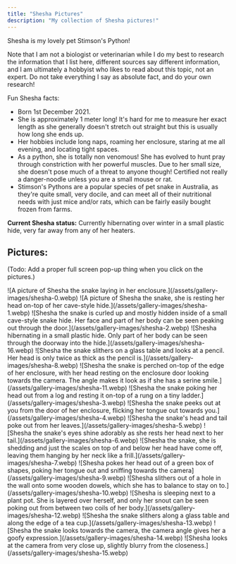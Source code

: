 ```yaml
---
title: "Shesha Pictures"
description: "My collection of Shesha pictures!"
---
```

<script src="/assets/scripts/gallery.js"></script>
<link rel="stylesheet" type="text/css" href="/assets/css/gallery.css" />

Shesha is my lovely pet Stimson's Python!

Note that I am not a biologist or veterinarian while I do my best to research the information that I list here, different sources say different information, and I am ultimately a hobbyist who likes to read about this topic, not an expert. Do not take everything I say as absolute fact, and do your own research!

Fun Shesha facts:
- Born 1st December 2021.
- She is approximately 1 meter long! It's hard for me to measure her exact length as she generally doesn't stretch out straight but this is usually how long she ends up.
- Her hobbies include long naps, roaming her enclosure, staring at me all evening, and locating tight spaces.
- As a python, she is totally non venomous! She has evolved to hunt pray through constriction with her powerful muscles. Due to her small size, she doesn't pose much of a threat to anyone though! Certified not really a danger-noodle unless you are a small mouse or rat.
- Stimson's Pythons are a popular species of pet snake in Australia, as they're quite small, very docile, and can meet all of their nutritional needs with just mice and/or rats, which can be fairly easily bought frozen from farms.

**Current Shesha status:** Currently hibernating over winter in a small plastic hide, very far away from any of her heaters.


## Pictures:

(Todo: Add a proper full screen pop-up thing when you click on the pictures.)


<div class="image-gallery" markdown="1">
![A picture of Shesha the snake laying in her enclosure.](/assets/gallery-images/shesha-0.webp)
![A picture of Shesha the snake, she is resting her head on-top of her cave-style hide.](/assets/gallery-images/shesha-1.webp)
![Shesha the snake is curled up and mostly hidden inside of a small cave-style snake hide. Her face and part of her body can be seen peaking out through the door.](/assets/gallery-images/shesha-2.webp)
![Shesha hibernating in a small plastic hide. Only part of her body can be seen through the doorway into the hide.](/assets/gallery-images/shesha-16.webp)
![Shesha the snake slithers on a glass table and looks at a pencil. Her head is only twice as thick as the pencil is.](/assets/gallery-images/shesha-8.webp)
![Shesha the snake is perched on-top of the edge of her enclosure, with her head resting on the enclosure door looking towards the camera. The angle makes it look as if she has a serine smile.](/assets/gallery-images/shesha-11.webp)
![Shesha the snake poking her head out from a log and resting it on-top of a rung on a tiny ladder.](/assets/gallery-images/shesha-3.webp)
![Shesha the snake peeks out at you from the door of her enclosure, flicking her tongue out towards you.](/assets/gallery-images/shesha-4.webp)
![Shesha the snake's head and tail poke out from her leaves.](/assets/gallery-images/shesha-5.webp)
![Shesha the snake's eyes shine adorably as she rests her head next to her tail.](/assets/gallery-images/shesha-6.webp)
![Shesha the snake, she is shedding and just the scales on top of and below her head have come off, leaving them hanging by her neck like a frill.](/assets/gallery-images/shesha-7.webp)
![Shesha pokes her head out of a green box of shapes, poking her tongue out and sniffing towards the camera](/assets/gallery-images/shesha-9.webp)
![Shesha slithers out of a hole in the wall onto some wooden dowels, which she has to balance to stay on to.](/assets/gallery-images/shesha-10.webp)
![Shesha is sleeping next to a plant pot. She is layered over herself, and only her snout can be seen poking out from between two coils of her body.](/assets/gallery-images/shesha-12.webp)
![Shesha the snake slithers along a glass table and along the edge of a tea cup.](/assets/gallery-images/shesha-13.webp)
![Shesha the snake looks towards the camera, the camera angle gives her a goofy expression.](/assets/gallery-images/shesha-14.webp)
![Shesha looks at the camera from very close up, slightly blurry from the closeness.](/assets/gallery-images/shesha-15.webp)
</div>
